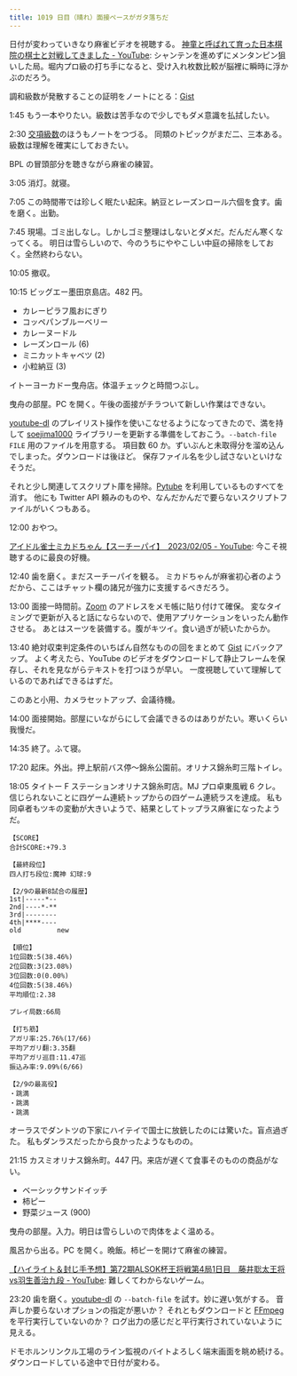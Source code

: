 ```yaml
---
title: 1019 日目（晴れ）面接ペースがガタ落ちだ
---
```


日付が変わっていきなり麻雀ビデオを視聴する。
[神童と呼ばれて育った日本棋院の棋士と対戦してきました - YouTube](https://www.youtube.com/watch?v=_6vYebO2-oI):
シャンテンを進めずにメンタンピン狙いした局。堀内プロ級の打ち手になると、受け入れ枚数比較が脳裡に瞬時に浮かぶのだろう。

調和級数が発散することの証明をノートにとる：[Gist](https://gist.github.com/showa-yojyo/8af31c5ff5c951031ef2d4827a8fe083)

1:45 もう一本やりたい。級数は苦手なので少しでもダメ意識を払拭したい。

2:30 [交項級数](https://gist.github.com/showa-yojyo/753908273f2e5623cc36035a0fbb5a35)のほうもノートをつづる。
同類のトピックがまだ二、三本ある。級数は理解を確実にしておきたい。

BPL の冒頭部分を聴きながら麻雀の練習。

3:05 消灯。就寝。

7:05 この時間帯では珍しく眠たい起床。納豆とレーズンロール六個を食す。歯を磨く。出勤。

7:45 現場。ゴミ出しなし。しかしゴミ整理はしないとダメだ。だんだん寒くなってくる。
明日は雪らしいので、今のうちにややこしい中庭の掃除をしておく。全然終わらない。

10:05 撤収。

10:15 ビッグエー墨田京島店。482 円。

* カレーピラフ風おにぎり
* コッペパンブルーベリー
* カレーヌードル
* レーズンロール (6)
* ミニカットキャベツ (2)
* 小粒納豆 (3)

イトーヨーカドー曳舟店。体温チェックと時間つぶし。

曳舟の部屋。PC を開く。午後の面接がチラついて新しい作業はできない。

[youtube-dl] のプレイリスト操作を使いこなせるようになってきたので、満を持して
[soejima1000] ライブラリーを更新する準備をしておこう。`--batch-file FILE` 用のファイルを用意する。
項目数 60 か。ずいぶんと未取得分を溜め込んでしまった。ダウンロードは後ほど。
保存ファイル名を少し試さないといけなそうだ。

それと少し関連してスクリプト庫を掃除。[Pytube] を利用しているものすべてを消す。
他にも Twitter API 頼みのものや、なんだかんだで要らないスクリプトファイルがいくつもある。

12:00 おやつ。

[アイドル雀士ミカドちゃん【スーチーパイ】　2023/02/05 - YouTube](https://www.youtube.com/watch?v=DQSLWJgQV4o):
今こそ視聴するのに最良の好機。

12:40 歯を磨く。まだスーチーパイを観る。
ミカドちゃんが麻雀初心者のようだから、ここはチャット欄の諸兄が強力に支援するべきだろう。

13:00 面接一時間前。[Zoom] のアドレスをメモ帳に貼り付けて確保。
変なタイミングで更新が入ると話にならないので、使用アプリケーションをいったん動作させる。
あとはスーツを装備する。腹がキツイ。食い過ぎが続いたからか。

13:40 絶対収束判定条件のいちばん自然なものの回をまとめて
[Gist](https://gist.github.com/showa-yojyo/0ddf4ed46c922b0a2031b34e99009fc2) にバックアップ。
よく考えたら、YouTube のビデオをダウンロードして静止フレームを保存し、それを見ながらテキストを打つほうが早い。
一度視聴していて理解しているのであればできるはずだ。

このあと小用、カメラセットアップ、会議待機。

14:00 面接開始。部屋にいながらにして会議できるのはありがたい。寒いくらい我慢だ。

14:35 終了。ふて寝。

17:20 起床。外出。押上駅前バス停～錦糸公園前。オリナス錦糸町三階トイレ。

18:05 タイトー F ステーションオリナス錦糸町店。MJ プロ卓東風戦 6 クレ。
信じられないことに四ゲーム連続トップからの四ゲーム連続ラスを達成。
私も同卓者もツキの変動が大きいようで、結果としてトップラス麻雀になったようだ。

```text
【SCORE】
合計SCORE:+79.3

【最終段位】
四人打ち段位:魔神 幻球:9

【2/9の最新8試合の履歴】
1st|-----*--
2nd|----*-**
3rd|--------
4th|****----
old         new

【順位】
1位回数:5(38.46%)
2位回数:3(23.08%)
3位回数:0(0.00%)
4位回数:5(38.46%)
平均順位:2.38

プレイ局数:66局

【打ち筋】
アガリ率:25.76%(17/66)
平均アガリ翻:3.35翻
平均アガリ巡目:11.47巡
振込み率:9.09%(6/66)

【2/9の最高役】
・跳満
・跳満
・跳満
```

オーラスでダントツの下家にハイテイで国士に放銃したのには驚いた。盲点過ぎた。
私もダンラスだったから良かったようなものの。

21:15 カスミオリナス錦糸町。447 円。来店が遅くて食事そのものの商品がない。

* ベーシックサンドイッチ
* 柿ピー
* 野菜ジュース (900)

曳舟の部屋。入力。明日は雪らしいので肉体をよく温める。

風呂から出る。PC を開く。晩飯。柿ピーを開けて麻雀の練習。

[【ハイライト＆封じ手予想】第72期ALSOK杯王将戦第4局1日目　藤井聡太王将vs羽生善治九段 - YouTube](https://www.youtube.com/watch?v=PN__hq-8AMA):
難しくてわからないゲーム。

23:20 歯を磨く。[youtube-dl] の `--batch-file` を試す。妙に遅い気がする。
音声しか要らないオプションの指定が悪いか？
それともダウンロードと [FFmpeg] を平行実行していないのか？
ログ出力の感じだと平行実行されていないように見える。

ドモホルンリンクル工場のライン監視のバイトよろしく端末画面を眺め続ける。
ダウンロードしている途中で日付が変わる。

[FFmpeg]: <https://ffmpeg.org/ffmpeg.html>
[pytube]: https://pytube.io/en/latest/
[soejima1000]: https://www.youtube.com/user/soejima1000/videos
[youtube-dl]: https://github.com/ytdl-org/youtube-dl
[Zoom]: https://zoom.us/
